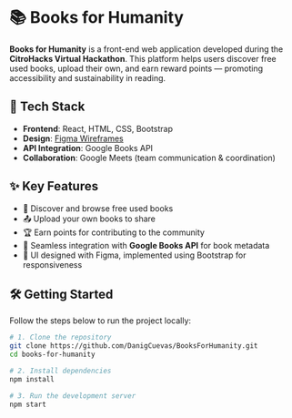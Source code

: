 # 📚 Books for Humanity

**Books for Humanity** is a front-end web application developed during the **CitroHacks Virtual Hackathon**. This platform helps users discover free used books, upload their own, and earn reward points — promoting accessibility and sustainability in reading.

## 🚀 Tech Stack

- **Frontend**: React, HTML, CSS, Bootstrap  
- **Design**: [Figma Wireframes](https://www.figma.com/design/Das4de0DIkxVmM6MdPvKP4/CitroHacks?node-id=0-1&p=f&t=aStN6bNOSstk5OBi-0)  
- **API Integration**: Google Books API  
- **Collaboration**: Google Meets (team communication & coordination)

## ✨ Key Features

- 🔎 Discover and browse free used books  
- 📤 Upload your own books to share  
- 🏆 Earn points for contributing to the community  
- 🔗 Seamless integration with **Google Books API** for book metadata  
- 🎨 UI designed with Figma, implemented using Bootstrap for responsiveness

## 🛠️ Getting Started

Follow the steps below to run the project locally:

```bash
# 1. Clone the repository
git clone https://github.com/DanigCuevas/BooksForHumanity.git
cd books-for-humanity

# 2. Install dependencies
npm install

# 3. Run the development server
npm start
